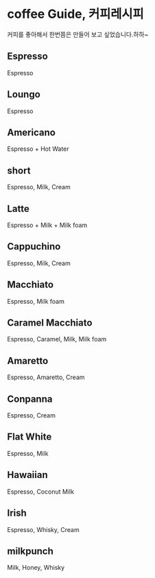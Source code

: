 # coffee Guide, 커피레시피

커피를 좋아해서 한번쯤은 만들어 보고 싶었습니다.하하~

## Espresso
Espresso

## Loungo
Espresso

## Americano
Espresso + Hot Water

## short
Espresso, Milk, Cream

## Latte
Espresso + Milk + Milk foam

## Cappuchino
Espresso, Milk, Cream

## Macchiato
Espresso, Milk foam

## Caramel Macchiato
Espresso, Caramel, Milk, Milk foam

## Amaretto
Espresso, Amaretto, Cream

## Conpanna
Espresso, Cream

## Flat White
Espresso, Milk

## Hawaiian
Espresso, Coconut Milk

## Irish
Espresso, Whisky, Cream

## milkpunch
Milk, Honey, Whisky
